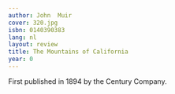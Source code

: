 ```yaml
---
author: John  Muir
cover: 320.jpg
isbn: 0140390383
lang: nl
layout: review
title: The Mountains of California
year: 0
---
```


First published in 1894 by the Century Company.
